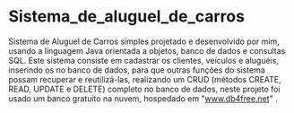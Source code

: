 # Sistema_de_aluguel_de_carros

Sistema de Aluguel de Carros simples projetado e desenvolvido por mim, usando a linguagem Java orientada a objetos, banco de dados e consultas SQL.
Este sistema consiste em cadastrar os clientes, veículos e aluguéis, inserindo os no banco de dados, para que outras funções do sistema possam recuperar e reutilizá-las,
realizando um CRUD (métodos CREATE, READ, UPDATE e DELETE) completo no banco de dados, neste projeto foi usado um banco gratuito na nuvem, hospedado em "www.db4free.net" .

